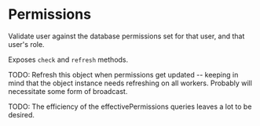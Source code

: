 Permissions
===========

Validate user against the database permissions set for that user, and that
user's role.

Exposes `check` and `refresh` methods.

TODO: Refresh this object when permissions get updated -- keeping in mind
      that the object instance needs refreshing on all workers. Probably
      will necessitate some form of broadcast.

TODO: The efficiency of the effectivePermissions queries leaves a lot to be
      desired.
